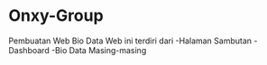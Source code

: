 # Onxy-Group
Pembuatan Web Bio Data
Web ini terdiri dari
  -Halaman Sambutan
  -Dashboard
  -Bio Data Masing-masing
